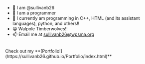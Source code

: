 * :wave: I am @sullivanb26
* :eyes: I am a programmer
* :rat: I currently am programming in C++, HTML (and its assistant languages), python, and others!! 
* :grin: Walpole Timberwolves!!
* 📫 Email me at sullivanb26@wpsma.org
<br>
Check out my **[Portfolio!](https://sullivanb26.github.io/Portfolio/index.html)**
